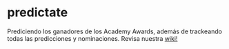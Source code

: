 # predictate
Prediciendo los ganadores de los Academy Awards, además de trackeando todas las predicciones y nominaciones.
Revisa nuestra [wiki!](/wiki)
